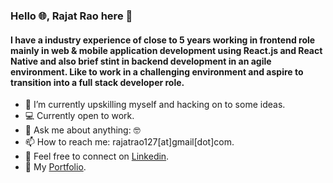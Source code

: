 ### Hello 🌐, Rajat Rao here 👋

#### I have a industry experience of close to 5 years working in frontend role mainly in web & mobile application development using React.js and React Native and also brief stint in backend development in an agile environment. Like to work in a challenging environment and aspire to transition into a full stack developer role.

- 🔭 I’m currently upskilling myself and hacking on to some ideas.
- 💻 Currently open to work.
- 💬 Ask me about anything: 🤓
- 📫 How to reach me: rajatrao127[at]gmail[dot]com.
- 🤝 Feel free to connect on [Linkedin](https://www.linkedin.com/in/rajat-rao-b94b45123).
- 💼 My [Portfolio](https://raobit.com).

